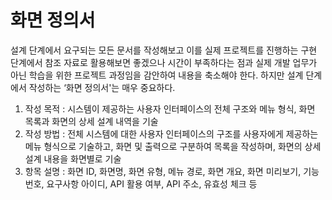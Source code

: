 # 화면 정의서
설계 단계에서 요구되는 모든 문서를 작성해보고 이를 실제 프로젝트를 진행하는 구현 단계에서 참조 자료로 활용해보면 좋겠으나 시간이 부족하다는 점과 실제 개발 업무가 아닌 학습을 위한 프로젝트 과정임을 감안하여 내용을 축소해야 한다. 하지만 설계 단계에서 작성하는 ‘화면 정의서'는 매우 중요하다.
1. 작성 목적 : 시스템이 제공하는 사용자 인터페이스의 전체 구조와 메뉴 형식, 화면 목록과 화면의 상세 설계 내역을 기술
2. 작성 방법 : 전체 시스템에 대한 사용자 인터페이스의 구조를 사용자에게 제공하는 메뉴 형식으로 기술하고, 화면 및 출력으로 구분하여 목록을 작성하며, 화면의 상세 설계 내용을 화면별로 기술
3. 항목 설명 : 화면 ID, 화면명, 화면 유형, 메뉴 경로, 화면 개요, 화면 미리보기, 기능 번호, 요구사항 아이디, API 활용 여부, API 주소, 유효성 체크 등